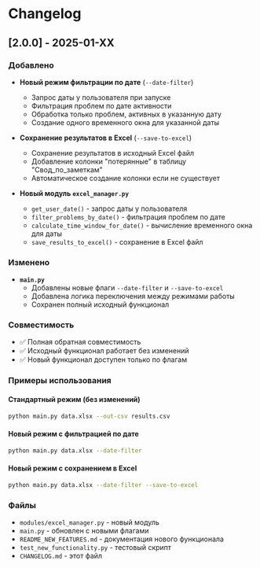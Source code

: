 # Changelog

## [2.0.0] - 2025-01-XX

### Добавлено
- **Новый режим фильтрации по дате** (`--date-filter`)
  - Запрос даты у пользователя при запуске
  - Фильтрация проблем по дате активности
  - Обработка только проблем, активных в указанную дату
  - Создание одного временного окна для указанной даты

- **Сохранение результатов в Excel** (`--save-to-excel`)
  - Сохранение результатов в исходный Excel файл
  - Добавление колонки "потерянные" в таблицу "Свод_по_заметкам"
  - Автоматическое создание колонки если не существует

- **Новый модуль `excel_manager.py`**
  - `get_user_date()` - запрос даты у пользователя
  - `filter_problems_by_date()` - фильтрация проблем по дате
  - `calculate_time_window_for_date()` - вычисление временного окна для даты
  - `save_results_to_excel()` - сохранение в Excel файл

### Изменено
- **`main.py`**
  - Добавлены новые флаги `--date-filter` и `--save-to-excel`
  - Добавлена логика переключения между режимами работы
  - Сохранен полный исходный функционал

### Совместимость
- ✅ Полная обратная совместимость
- ✅ Исходный функционал работает без изменений
- ✅ Новый функционал доступен только по флагам

### Примеры использования

#### Стандартный режим (без изменений)
```bash
python main.py data.xlsx --out-csv results.csv
```

#### Новый режим с фильтрацией по дате
```bash
python main.py data.xlsx --date-filter
```

#### Новый режим с сохранением в Excel
```bash
python main.py data.xlsx --date-filter --save-to-excel
```

### Файлы
- `modules/excel_manager.py` - новый модуль
- `main.py` - обновлен с новыми флагами
- `README_NEW_FEATURES.md` - документация нового функционала
- `test_new_functionality.py` - тестовый скрипт
- `CHANGELOG.md` - этот файл
